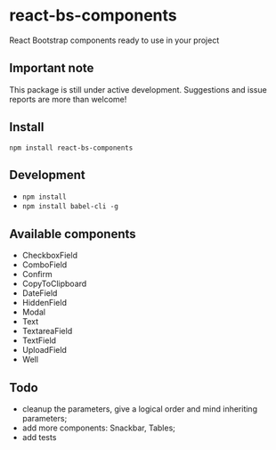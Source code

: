 # react-bs-components

React Bootstrap components ready to use in your project

## Important note

This package is still under active development. Suggestions and issue reports are more than welcome!

## Install

`npm install react-bs-components`

## Development

- `npm install`
- `npm install babel-cli -g`

## Available components

- CheckboxField
- ComboField
- Confirm
- CopyToClipboard
- DateField
- HiddenField
- Modal
- Text
- TextareaField
- TextField
- UploadField
- Well

## Todo

- cleanup the parameters, give a logical order and mind inheriting parameters;
- add more components: Snackbar, Tables;
- add tests
